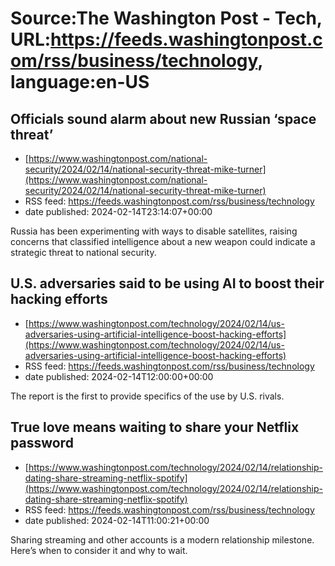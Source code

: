 # Source:The Washington Post - Tech, URL:https://feeds.washingtonpost.com/rss/business/technology, language:en-US

## Officials sound alarm about new Russian ‘space threat’
 - [https://www.washingtonpost.com/national-security/2024/02/14/national-security-threat-mike-turner](https://www.washingtonpost.com/national-security/2024/02/14/national-security-threat-mike-turner)
 - RSS feed: https://feeds.washingtonpost.com/rss/business/technology
 - date published: 2024-02-14T23:14:07+00:00

Russia has been experimenting with ways to disable satellites, raising concerns that classified intelligence about a new weapon could indicate a strategic threat to national security.

## U.S. adversaries said to be using AI to boost their hacking efforts
 - [https://www.washingtonpost.com/technology/2024/02/14/us-adversaries-using-artificial-intelligence-boost-hacking-efforts](https://www.washingtonpost.com/technology/2024/02/14/us-adversaries-using-artificial-intelligence-boost-hacking-efforts)
 - RSS feed: https://feeds.washingtonpost.com/rss/business/technology
 - date published: 2024-02-14T12:00:00+00:00

The report is the first to provide specifics of the use by U.S. rivals.

## True love means waiting to share your Netflix password
 - [https://www.washingtonpost.com/technology/2024/02/14/relationship-dating-share-streaming-netflix-spotify](https://www.washingtonpost.com/technology/2024/02/14/relationship-dating-share-streaming-netflix-spotify)
 - RSS feed: https://feeds.washingtonpost.com/rss/business/technology
 - date published: 2024-02-14T11:00:21+00:00

Sharing streaming and other accounts is a modern relationship milestone. Here’s when to consider it and why to wait.

